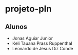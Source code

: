 # projeto-pln

## Alunos

- Jonas Aguiar Junior
- Keli Tauana Prass Ruppenthal
- Leonardo de Jesus Diz Conde
